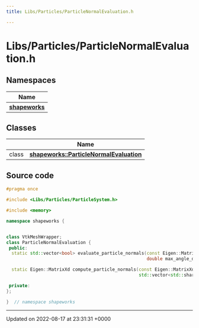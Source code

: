 ```yaml
---
title: Libs/Particles/ParticleNormalEvaluation.h

---
```


# Libs/Particles/ParticleNormalEvaluation.h



## Namespaces

| Name           |
| -------------- |
| **[shapeworks](../Namespaces/namespaceshapeworks.md)**  |

## Classes

|                | Name           |
| -------------- | -------------- |
| class | **[shapeworks::ParticleNormalEvaluation](../Classes/classshapeworks_1_1ParticleNormalEvaluation.md)**  |




## Source code

```cpp
#pragma once

#include <Libs/Particles/ParticleSystem.h>

#include <memory>

namespace shapeworks {


class VtkMeshWrapper;
class ParticleNormalEvaluation {
 public:
  static std::vector<bool> evaluate_particle_normals(const Eigen::MatrixXd& particles, const Eigen::MatrixXd& normals,
                                                     double max_angle_degrees);

  static Eigen::MatrixXd compute_particle_normals(const Eigen::MatrixXd& particles,
                                                  std::vector<std::shared_ptr<VtkMeshWrapper>> meshes);

 private:
};

}  // namespace shapeworks
```


-------------------------------

Updated on 2022-08-17 at 23:31:31 +0000
